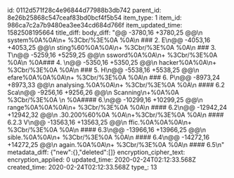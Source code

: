 id: 0112d571f28c4e96844d77988b3db742
parent_id: 8e26b25868c547ceaf83bd0bcf4f5b54
item_type: 1
item_id: 986ca7c2a7b9480ea3ee34cd684d766f
item_updated_time: 1582508195664
title_diff: 
body_diff: "@@ -3780,16 +3780,25 @@\n system%0A%0A\n+ %3Cbr/%3E%0A %0A\n ### 2. E\n@@ -4053,16 +4053,25 @@\n sting%60%0A%0A\n+ %3Cbr/%3E%0A %0A\n ### 3. T\n@@ -5259,16 +5259,25 @@\n ssword%0A%0A\n+ %3Cbr/%3E%0A %0A\n %0A### 4. \n@@ -5350,16 +5350,25 @@\n hacker%0A%0A\n+ %3Cbr/%3E%0A %0A\n ### 5. H\n@@ -5538,16 +5538,25 @@\n efare%0A%0A%0A\n+ %3Cbr/%3E%0A %0A\n ### 6. P\n@@ -8973,24 +8973,33 @@\n analysing.%0A%0A\n+ %3Cbr/%3E%0A %0A\n #### 6.2 Sca\n@@ -9256,16 +9256,26 @@\n Scanning\n+%0A%0A %3Cbr/%3E%0A \n %0A#### 6.\n@@ -10299,16 +10299,25 @@\n range%0A%0A%0A\n+ %3Cbr/%3E%0A %0A\n #### 6.2\n@@ -12942,24 +12942,32 @@\n .30.200%60%0A  %0A\n+%3Cbr/%3E%0A %0A\n #### 6.2.3 V\n@@ -13563,16 +13563,25 @@\n ffic.%0A%0A%0A\n+ %3Cbr/%3E%0A %0A\n #### 6.3\n@@ -13966,16 +13966,25 @@\n sible.%0A%0A\n+ %3Cbr/%3E%0A %0A\n #### 6.4\n@@ -14272,16 +14272,25 @@\n again.%0A%0A\n+ %3Cbr/%3E%0A %0A\n #### 6.5\n"
metadata_diff: {"new":{},"deleted":[]}
encryption_cipher_text: 
encryption_applied: 0
updated_time: 2020-02-24T02:12:33.568Z
created_time: 2020-02-24T02:12:33.568Z
type_: 13